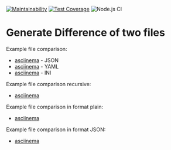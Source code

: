 [![Maintainability](https://api.codeclimate.com/v1/badges/3e27433e2f39f84f3421/maintainability)](https://codeclimate.com/github/patapiks/frontend-project-lvl2/maintainability)
[![Test Coverage](https://api.codeclimate.com/v1/badges/3e27433e2f39f84f3421/test_coverage)](https://codeclimate.com/github/patapiks/frontend-project-lvl2/test_coverage)
![Node.js CI](https://github.com/patapiks/frontend-project-lvl2/workflows/Node.js%20CI/badge.svg)  
# Generate Difference of two files  
  
Example file comparison:  

* [asciinema](https://asciinema.org/a/nQ72eBKg5isITOJm2XhMAWcaN) - JSON  
* [asciinema](https://asciinema.org/a/tG22uzs6bflS3OnQOovPAHkiL) - YAML  
* [asciinema](https://asciinema.org/a/xkSUmBdzaVZhCzNxjlDtMNfw0) - INI  
  
Example file comparison recursive:  
  
* [asciinema](https://asciinema.org/a/DfTQMEbKXLCXaTDzhFAn6OlAq)  
  
Example file comparison in format plain:  
  
* [asciinema](https://asciinema.org/a/XsnIviVXvKCABL2lDQFIyVaIX)  
  
Example file comparison in format JSON:  

* [asciinema](https://asciinema.org/a/V4dthebslpMx98Jcsa0WDIjVT)  

